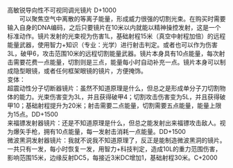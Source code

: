 <title>科技镜片系列</title>
<meta name="GENERATOR" content="WinCHM">
<meta http-equiv="Content-Type" content="text/html; charset=gb2312">
<br>高敏锐导向性不可视同调光镜片 D+1000
<br>　　可以聚焦空气中离散的等离子能量，形成威力很强的切割光束。在购买时需要输入自身的DNA编码，之后只要镜片在10米以内就能以精神操控发射，这是一个标准动作。镜片发射的光束视为伤害1L，基础射程15米（真空中射程加倍）的远程能量武器，使用智力+知识（专业：光学）进行射击判定。或者也可以作为伤害3L，破甲6，攻击范围10米的远程切割能量武器。镜片本身具有10点能量，每次射击需要花费一点能量，切割则是三点，能量每小时自动补充一点。镜片本身可以制成隐型眼镜，或者任何框架眼镜的镜片，方便掩饰。
<br>变体：
<br>超震动性分子切断器镜片：虽然不知道原理是什么，但总之是形成单分子刀切割物体的能力。光束伤害变为3L，并且获得破甲4；切割攻击伤害变为5L，并且获得破甲10；基础射程提升为20米；射击需要二点能量，切割需要五点能量，能量上限为15点。DD+1500
<br>来福镖发射器镜片：还是不知道原理是什么，但总之能发射出来福镖攻击敌人。视为爆矢手枪，拥有10点能量，每一发射击消耗一点能量。DD+1500
<br>微波黑洞发射器镜片：我就不说我不知道原理了，反正是能制造微波黑洞的镜片。一共只有一发，每小时恢复一发，用智力+科技判定，造成10L的重力范围伤害，影响范围15米，边缘反射DC5，每接近3米DC增加1，基础射程30米。C+2000